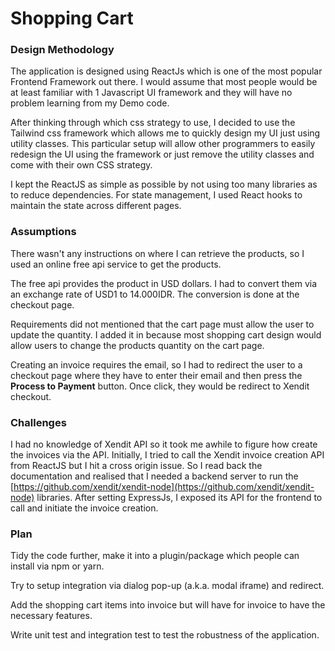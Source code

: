 # Shopping Cart

### Design Methodology

The application is designed using ReactJs which is one of the most popular Frontend Framework out there. I would assume that most people would be at least familiar with 1 Javascript UI framework and they will have no problem learning from my Demo code.

After thinking through which css strategy to use, I decided to use the Tailwind css framework which allows me to quickly design my UI just using utility classes. This particular setup will allow other programmers to easily redesign the UI using the framework or just remove the utility classes and come with their own CSS strategy.

I kept the ReactJS as simple as possible by not using too many libraries as to reduce dependencies. For state management, I used React hooks to maintain the state across different pages.

### Assumptions

There wasn't any instructions on where I can retrieve the products, so I used an online free api service to get the products.

The free api provides the product in USD dollars. I had to convert them via an exchange rate of USD1 to 14.000IDR. The conversion is done at the checkout page.

Requirements did not mentioned that the cart page must allow the user to update the quantity. I added it in because most shopping cart design would allow users to change the products quantity on the cart page.

Creating an invoice requires the email, so I had to redirect the user to a checkout page where they have to enter their email and then press the **Process to Payment** button. Once click, they would be redirect to Xendit checkout.

### Challenges

I had no knowledge of Xendit API so it took me awhile to figure how create the invoices via the API. Initially, I tried to call the Xendit invoice creation API from ReactJS but I hit a cross origin issue. So I read back the documentation and realised that I needed a backend server to run the [https://github.com/xendit/xendit-node](https://github.com/xendit/xendit-node) libraries. After setting ExpressJs, I exposed its API for the frontend to call and initiate the invoice creation.

### Plan

Tidy the code further, make it into a plugin/package which people can install via npm or yarn. 

Try to setup integration via dialog pop-up (a.k.a. modal iframe) and redirect.

Add the shopping cart items into invoice but will have for invoice to have the necessary features. 

Write unit test and integration test to test the robustness of the application.


